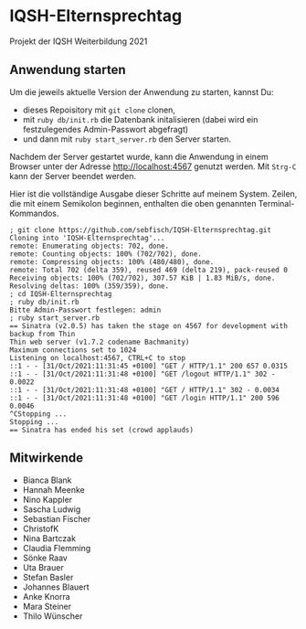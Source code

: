 # IQSH-Elternsprechtag

Projekt der IQSH Weiterbildung 2021

## Anwendung starten

Um die jeweils aktuelle Version der Anwendung zu starten, kannst Du:

  * dieses Repoisitory mit `git clone` clonen,
  * mit `ruby db/init.rb` die Datenbank initalisieren (dabei wird ein festzulegendes Admin-Passwort abgefragt)
  * und dann mit `ruby start_server.rb` den Server starten.

Nachdem der Server gestartet wurde, 
kann die Anwendung in einem Browser unter der Adresse [http://localhost:4567](localhost:4567) genutzt werden.
Mit `Strg-C` kann der Server beendet werden.

Hier ist die vollständige Ausgabe dieser Schritte auf meinem System.
Zeilen, die mit einem Semikolon beginnen, enthalten die oben genannten Terminal-Kommandos.

```
; git clone https://github.com/sebfisch/IQSH-Elternsprechtag.git
Cloning into 'IQSH-Elternsprechtag'...
remote: Enumerating objects: 702, done.
remote: Counting objects: 100% (702/702), done.
remote: Compressing objects: 100% (480/480), done.
remote: Total 702 (delta 359), reused 469 (delta 219), pack-reused 0
Receiving objects: 100% (702/702), 307.57 KiB | 1.83 MiB/s, done.
Resolving deltas: 100% (359/359), done.
; cd IQSH-Elternsprechtag
; ruby db/init.rb
Bitte Admin-Passwort festlegen: admin
; ruby start_server.rb
== Sinatra (v2.0.5) has taken the stage on 4567 for development with backup from Thin
Thin web server (v1.7.2 codename Bachmanity)
Maximum connections set to 1024
Listening on localhost:4567, CTRL+C to stop
::1 - - [31/Oct/2021:11:31:45 +0100] "GET / HTTP/1.1" 200 657 0.0315
::1 - - [31/Oct/2021:11:31:48 +0100] "GET /logout HTTP/1.1" 302 - 0.0022
::1 - - [31/Oct/2021:11:31:48 +0100] "GET / HTTP/1.1" 302 - 0.0034
::1 - - [31/Oct/2021:11:31:48 +0100] "GET /login HTTP/1.1" 200 596 0.0046
^CStopping ...
Stopping ...
== Sinatra has ended his set (crowd applauds)
```

## Mitwirkende
  * Bianca Blank
  * Hannah Meenke
  * Nino Kappler
  * Sascha Ludwig
  * Sebastian Fischer
  * ChristofK
  * Nina Bartczak
  * Claudia Flemming
  * Sönke Raav
  * Uta Brauer
  * Stefan Basler
  * Johannes Blauert
  * Anke Knorra
  * Mara Steiner
  * Thilo Wünscher
